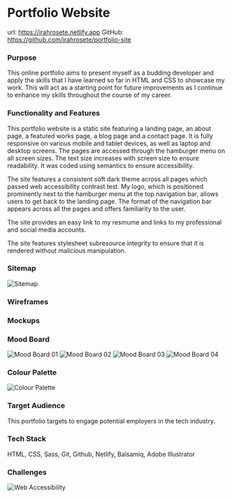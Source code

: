 # Portfolio Website

url: https://irahrosete.netlify.app
GitHub: https://github.com/irahrosete/portfolio-site

### Purpose
This online portfolio aims to present myself as a budding developer and apply the skills that I have learned so far in HTML and CSS to showcase my work. This will act as a starting point for future improvements as I continue to enhance my skills throughout the course of my career.

### Functionality and Features
This portfolio website is a static site featuring a landing page, an about page, a featured works page, a blog page and a contact page. It is fully responsive on various mobile and tablet devices, as well as laptop and desktop screens. The pages are accessed through the hamburger menu on all screen sizes. The text size increases with screen size to ensure readability. It was coded using semantics to ensure accessibility.

The site features a consistent soft dark theme across all pages which passed web accessibility contrast test. My logo, which is positioned prominently next to the hamburger menu at the top navigation bar, allows users to get back to the landing page. The format of the navigation bar appears across all the pages and offers familiarity to the user.

The site provides an easy link to my resmume and links to my professional and social media accounts.

The site features stylesheet subresource integrity to ensure that it is rendered without malicious manipulation.

### Sitemap
![Sitemap](/docs/sitemap.png)

### Wireframes

### Mockups

### Mood Board
![Mood Board 01](/docs/moodboard.png)
![Mood Board 02](/docs/moodboard2.jpg)
![Mood Board 03](/docs/moodboard3.png)
![Mood Board 04](/docs/moodboard4.jpg)

### Colour Palette
![Colour Palette](/docs/colour-palette.png)

### Target Audience
This portfolio targets to engage potential employers in the tech industry.

### Tech Stack
HTML, CSS, Sass, Git, Github, Netlify, Balsamiq, Adobe Illustrator

### Challenges
![Web Accessibility](/docs/portfolio-site-web-accessibility.jpg)